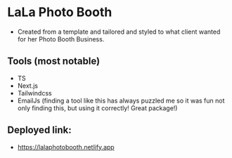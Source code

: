 # LaLa Photo Booth

- Created from a template and tailored and styled to what client wanted for her Photo Booth Business.
## Tools (most notable)
- TS
- Next.js
- Tailwindcss
- EmailJs (finding a tool like this has always puzzled me so it was fun not only finding this, but using it correctly! Great package!)

## Deployed link:
- https://lalaphotobooth.netlify.app
